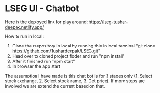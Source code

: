 # LSEG UI - Chatbot

Here is the deployed link for play around: https://lseg-tushar-deepak.netlify.app/

How to run in local: 

1. Clone the respository in local by running this in local terminal "git clone https://github.com/Tushardeepak/LSEG.git"
2. Head over to cloned project floder and run "npm install"
3. After it finished run "npm start"
4. In browser the app start

The assumption I have made is this chat bot is for 3 stages only (1. Select stock exchange, 2. Select stock name, 3. Get price). If more steps are involved we are extend the current based on that. 
